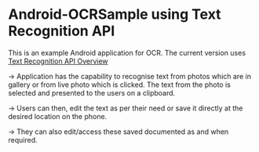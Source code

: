 Android-OCRSample using Text Recognition API
====

This is an example Android application for OCR. The current version uses [Text Recognition API Overview](https://developers.google.com/vision/text-overview) 

-> Application has the capability to recognise text from photos which are in gallery or from live photo which is clicked. The text from the photo is selected and presented to the users on a clipboard.

-> Users can then, edit the text as per their need or save it directly at the desired location on the phone.

-> They can also edit/access these saved documented as and when required. 
